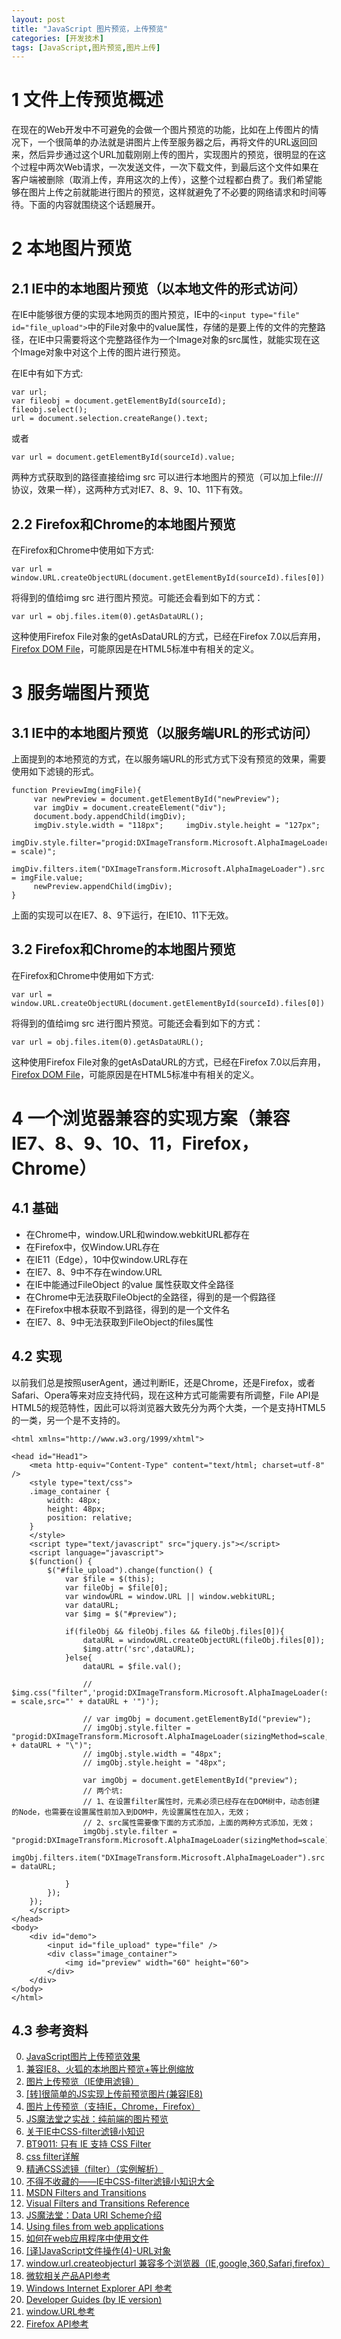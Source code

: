 ```yaml
---
layout: post
title: "JavaScript 图片预览，上传预览"
categories: [开发技术]
tags: [JavaScript,图片预览,图片上传]
---
```


# 1 文件上传预览概述
在现在的Web开发中不可避免的会做一个图片预览的功能，比如在上传图片的情况下，一个很简单的办法就是讲图片上传至服务器之后，再将文件的URL返回回来，然后异步通过这个URL加载刚刚上传的图片，实现图片的预览，很明显的在这个过程中两次Web请求，一次发送文件，一次下载文件，到最后这个文件如果在客户端被删除（取消上传，弃用这次的上传），这整个过程都白费了。我们希望能够在图片上传之前就能进行图片的预览，这样就避免了不必要的网络请求和时间等待。下面的内容就围绕这个话题展开。

# 2 本地图片预览

## 2.1 IE中的本地图片预览（以本地文件的形式访问）
在IE中能够很方便的实现本地网页的图片预览，IE中的`<input type="file" id="file_upload">`中的File对象中的value属性，存储的是要上传的文件的完整路径，在IE中只需要将这个完整路径作为一个Image对象的src属性，就能实现在这个Image对象中对这个上传的图片进行预览。

在IE中有如下方式:

    var url;
	var fileobj = document.getElementById(sourceId);
    fileobj.select();
    url = document.selection.createRange().text;

或者

    var url = document.getElementById(sourceId).value;

两种方式获取到的路径直接给img src 可以进行本地图片的预览（可以加上file:///协议，效果一样），这两种方式对IE7、8、9、10、11下有效。


## 2.2 Firefox和Chrome的本地图片预览
在Firefox和Chrome中使用如下方式:

    var url = window.URL.createObjectURL(document.getElementById(sourceId).files[0]) 
将得到的值给img src 进行图片预览。可能还会看到如下的方式：

    var url = obj.files.item(0).getAsDataURL();

这种使用Firefox File对象的getAsDataURL的方式，已经在Firefox 7.0以后弃用，[Firefox DOM File]("https://developer.mozilla.org/en-US/docs/Web/API/File")，可能原因是在HTML5标准中有相关的定义。


# 3 服务端图片预览

## 3.1 IE中的本地图片预览（以服务端URL的形式访问）
 上面提到的本地预览的方式，在以服务端URL的形式方式下没有预览的效果，需要使用如下滤镜的形式。 
   
    function PreviewImg(imgFile){ 
         var newPreview = document.getElementById("newPreview");     
         var imgDiv = document.createElement("div"); 
         document.body.appendChild(imgDiv); 
         imgDiv.style.width = "118px";     imgDiv.style.height = "127px"; 
         imgDiv.style.filter="progid:DXImageTransform.Microsoft.AlphaImageLoader(sizingMethod = scale)";    
         imgDiv.filters.item("DXImageTransform.Microsoft.AlphaImageLoader").src = imgFile.value; 
         newPreview.appendChild(imgDiv);  
    }

上面的实现可以在IE7、8、9下运行，在IE10、11下无效。

## 3.2 Firefox和Chrome的本地图片预览
在Firefox和Chrome中使用如下方式:

    var url = window.URL.createObjectURL(document.getElementById(sourceId).files[0]) 
将得到的值给img src 进行图片预览。可能还会看到如下的方式：

    var url = obj.files.item(0).getAsDataURL();

这种使用Firefox File对象的getAsDataURL的方式，已经在Firefox 7.0以后弃用，[Firefox DOM File]("https://developer.mozilla.org/en-US/docs/Web/API/File")，可能原因是在HTML5标准中有相关的定义。

# 4 一个浏览器兼容的实现方案（兼容IE7、8、9、10、11，Firefox，Chrome）

## 4.1 基础
+ 在Chrome中，window.URL和window.webkitURL都存在
+ 在Firefox中，仅Window.URL存在
+ 在IE11（Edge），10中仅window.URL存在
+ 在IE7、8、9中不存在window.URL
+ 在IE中能通过FileObject 的value 属性获取文件全路径
+ 在Chrome中无法获取FileObject的全路径，得到的是一个假路径
+ 在Firefox中根本获取不到路径，得到的是一个文件名
+ 在IE7、8、9中无法获取到FileObject的files属性

## 4.2 实现
以前我们总是按照userAgent，通过判断IE，还是Chrome，还是Firefox，或者Safari、Opera等来对应支持代码，现在这种方式可能需要有所调整，File API是HTML5的规范特性，因此可以将浏览器大致先分为两个大类，一个是支持HTML5的一类，另一个是不支持的。

    <html xmlns="http://www.w3.org/1999/xhtml">
    
    <head id="Head1">
        <meta http-equiv="Content-Type" content="text/html; charset=utf-8" />
        <style type="text/css">
        .image_container {
            width: 48px;
            height: 48px;
            position: relative;
        }
        </style>
        <script type="text/javascript" src="jquery.js"></script>
        <script language="javascript">
        $(function() {
            $("#file_upload").change(function() {
                var $file = $(this);
                var fileObj = $file[0];
                var windowURL = window.URL || window.webkitURL;
                var dataURL;
                var $img = $("#preview"); 
    
                if(fileObj && fileObj.files && fileObj.files[0]){
                    dataURL = windowURL.createObjectURL(fileObj.files[0]);
                    $img.attr('src',dataURL);
                }else{
                    dataURL = $file.val();
                    
                    // $img.css("filter",'progid:DXImageTransform.Microsoft.AlphaImageLoader(sizingMethod = scale,src="' + dataURL + '")');
    
                    // var imgObj = document.getElementById("preview");
                    // imgObj.style.filter = "progid:DXImageTransform.Microsoft.AlphaImageLoader(sizingMethod=scale,src=\"" + dataURL + "\")";
                    // imgObj.style.width = "48px";
                    // imgObj.style.height = "48px";
    
                    var imgObj = document.getElementById("preview");
                    // 两个坑:
                    // 1、在设置filter属性时，元素必须已经存在在DOM树中，动态创建的Node，也需要在设置属性前加入到DOM中，先设置属性在加入，无效；
                    // 2、src属性需要像下面的方式添加，上面的两种方式添加，无效；
                    imgObj.style.filter = "progid:DXImageTransform.Microsoft.AlphaImageLoader(sizingMethod=scale)";
                    imgObj.filters.item("DXImageTransform.Microsoft.AlphaImageLoader").src = dataURL;
                    
                }
            });
        });
        </script>
    </head>
    <body>
        <div id="demo">
            <input id="file_upload" type="file" />
            <div class="image_container">
                <img id="preview" width="60" height="60">
            </div>
        </div>
    </body>
    </html>


## 4.3 参考资料
0. [JavaScript图片上传预览效果][0]
0. [兼容IE8、火狐的本地图片预览+等比例缩放][1]
1. [图片上传预览（IE使用滤镜）][2]
2. [[转]很简单的JS实现上传前预览图片(兼容IE8)][10]
3. [图片上传预览（支持IE，Chrome，Firefox）][14]
3. [JS魔法堂之实战：纯前端的图片预览][9]
3. [关于IE中CSS-filter滤镜小知识][3]
4. [BT9011: 只有 IE 支持 CSS Filter][4]
5. [css filter详解][5]
6. [精通CSS滤镜（filter）（实例解析）][6]
7. [不得不收藏的——IE中CSS-filter滤镜小知识大全][8]
8. [MSDN Filters and Transitions][11]
9. [Visual Filters and Transitions Reference][12]
8. [JS魔法堂：Data URI Scheme介绍][7]
9. [Using files from web applications][13]
10. [如何在web应用程序中使用文件][15]
11. [[译]JavaScript文件操作(4)-URL对象][16]
12. [window.url.createobjecturl 兼容多个浏览器（IE,google,360,Safari,firefox）][17]
13. [微软相关产品API参考][18]
13. [Windows Internet Explorer API 参考][19]
14. [Developer Guides (by IE version)][20]
15. [window.URL参考][21]
16. [Firefox API参考][22]

[0]: http://www.cnblogs.com/cloudgamer/archive/2009/12/22/ImagePreview.html "JavaScript图片上传预览效果"
[1]: http://it.oyksoft.com/post/974/ "兼容IE8、火狐的本地图片预览+等比例缩放"
[2]: http://blog.163.com/xsjwan@126/blog/static/8371818720146744031771/ "图片上传预览（IE使用滤镜）"
[3]: http://www.qianduan.net/guan-yu-ie-zhong-css-filter-lv-jing-xiao-zhi-shi/ "关于IE中CSS-filter滤镜小知识"
[4]: http://w3help.org/zh-cn/causes/BT9011 "BT9011: 只有 IE 支持 CSS Filter"
[5]: http://zzstudy.offcn.com/archives/8877 "css filter详解"
[6]: http://www.cnblogs.com/shiyangxt/archive/2008/11/16/1334633.html "精通CSS滤镜（filter）（实例解析）"
[7]: http://www.cnblogs.com/fsjohnhuang/p/3903688.html "JS魔法堂：Data URI Scheme介绍"
[8]: http://segmentfault.com/a/1190000002433305 "不得不收藏的——IE中CSS-filter滤镜小知识大全"
[9]: http://www.cnblogs.com/fsjohnhuang/p/3925827.html "JS魔法堂之实战：纯前端的图片预览"
[10]: http://www.cnblogs.com/seasons1987/archive/2012/11/16/2773548.html "[转]很简单的JS实现上传前预览图片(兼容IE8)"
[11]: https://msdn.microsoft.com/en-us/library/ms532849(VS.85).aspx "MSDN Filters and Transitions"
[12]: https://msdn.microsoft.com/zh-cn/library/ms532853(v=VS.85).aspx "Visual Filters and Transitions Reference"
[13]: https://developer.mozilla.org/en-US/docs/Using_files_from_web_applications "Using files from web applications"
[14]: http://201110113545.iteye.com/blog/2087215 "图片上传预览（支持IE，Chrome，Firefox）"
[15]: https://developer.mozilla.org/zh-CN/docs/Using_files_from_web_applications "如何在web应用程序中使用文件"
[16]: http://www.iunbug.com/archives/2012/06/05/254.html "[译]JavaScript文件操作(4)-URL对象"
[17]: http://blog.csdn.net/ybb350680013/article/details/24006535?utm_source=tuicool "window.url.createobjecturl 兼容多个浏览器（IE,google,360,Safari,firefox）"
[18]: https://msdn.microsoft.com/library "微软相关产品API参考"
[19]: https://msdn.microsoft.com/library/hh828809 "Windows Internet Explorer API 参考"
[20]: https://msdn.microsoft.com/en-us/library/dn997182(v=vs.85).aspx "Developer Guides (by IE version)"
[21]: https://developer.mozilla.org/en-US/docs/Web/API/Window/URL "window.URL参考"
[22]: https://developer.mozilla.org/zh-CN/docs/Web "Firefox API参考"